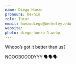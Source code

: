 ```yaml
---
name: Diego Huezo
pronouns: he/him
role: Tutor
email: huezodiego@berkeley.edu
website: 
photo: diego-huezo-1.webp
---
```


Whooo’s got it better than us?

NOOOBOOODYYY 🗣️🗣️🗣️